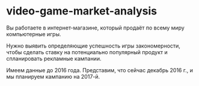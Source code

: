 # video-game-market-analysis

Вы работаете в интернет-магазине, который продаёт по всему миру компьютерные игры.

Нужно выявить определяющие успешность игры закономерности, чтобы сделать ставку на потенциально популярный продукт и спланировать рекламные кампании.

Имеем данные до 2016 года. Представим, что сейчас декабрь 2016 г., и мы планируем кампанию на 2017-й.
